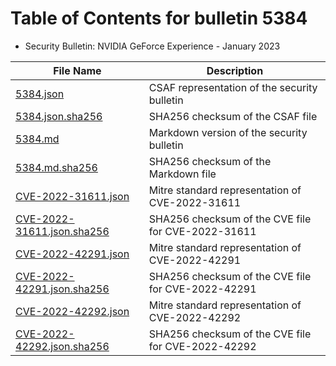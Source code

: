 # Table of Contents for bulletin 5384

 - Security Bulletin: NVIDIA GeForce Experience - January 2023

| File Name | Description |
|-----------|-------------|
| [5384.json](5384.json) | CSAF representation of the security bulletin |
| [5384.json.sha256](5384.json.sha256) | SHA256 checksum of the CSAF file |
| [5384.md](5384.md) | Markdown version of the security bulletin |
| [5384.md.sha256](5384.md.sha256) | SHA256 checksum of the Markdown file |
| [CVE-2022-31611.json](CVE-2022-31611.json) | Mitre standard representation of CVE-2022-31611 |
| [CVE-2022-31611.json.sha256](CVE-2022-31611.json.sha256) | SHA256 checksum of the CVE file for CVE-2022-31611 |
| [CVE-2022-42291.json](CVE-2022-42291.json) | Mitre standard representation of CVE-2022-42291 |
| [CVE-2022-42291.json.sha256](CVE-2022-42291.json.sha256) | SHA256 checksum of the CVE file for CVE-2022-42291 |
| [CVE-2022-42292.json](CVE-2022-42292.json) | Mitre standard representation of CVE-2022-42292 |
| [CVE-2022-42292.json.sha256](CVE-2022-42292.json.sha256) | SHA256 checksum of the CVE file for CVE-2022-42292 |
